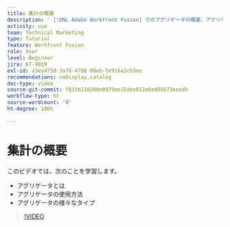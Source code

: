 ```yaml
---
title: 集計の概要
description: ' [!DNL Adobe Workfront Fusion] でのアグリゲータの概要、アグリゲータの使用方法、およびアグリゲータの様々なタイプについて説明します。'
activity: use
team: Technical Marketing
type: Tutorial
feature: Workfront Fusion
role: User
level: Beginner
jira: KT-9019
exl-id: a3ea475d-3a76-4788-98eb-5e916a2cb3ee
recommendations: noDisplay,catalog
doc-type: video
source-git-commit: f033b210268e8979ee15abe812e6ad85673eeedb
workflow-type: ht
source-wordcount: '0'
ht-degree: 100%

---
```


# 集計の概要

このビデオでは、次のことを学習します。

* アグリゲータとは
* アグリゲータの使用方法
* アグリゲータの様々なタイプ

>[!VIDEO](https://video.tv.adobe.com/v/335279/?quality=12&learn=on)
